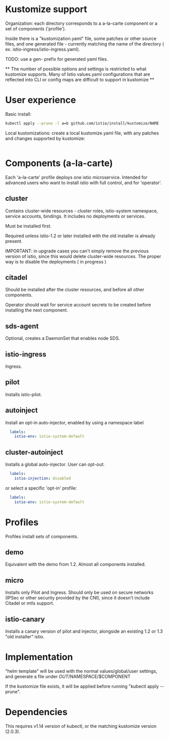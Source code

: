 # Kustomize support

Organization: each directory corresponds to a a-la-carte component or a set of components ('profile').

Inside there is a "kustomization.yaml" file, some patches or other source files, and one generated 
file - currently matching the name of the directory ( ex. istio-ingress/istio-ingress.yaml). 

TODO: use a gen- prefix for generated yaml files.

** The number of possible options and settings is restricted to what kustomize supports.  Many of Istio 
values.yaml configurations that are reflected into CLI or config maps are difficult to support in kustomize **

# User experience

Basic install:
```bash
kubectl apply --prune -l a=b github.com/istio/install/kustomize/NAME

```

Local kustomizations: create a local kustomize.yaml file, with any patches and changes supported by kustomize:

```yaml


```

# Components (a-la-carte)

Each 'a-la-carte' profile deploys one istio microservice. Intended for advanced users who want 
to install istio with full control, and for 'operator'.

## cluster

Contains cluster-wide resources - cluster roles, istio-system namespace, service accounts, bindings.
It includes no deployments or services.

Must be installed first.

Required unless istio-1.2 or later installed with the old installer is already present. 

IMPORTANT: in upgrade cases you can't simply remove the previous version of istio, since this would delete
cluster-wide resources. The proper way is to disable the deployments ( in progress )

## citadel

Should be installed after the cluster resources, and before all other components. 

Operator should wait for service account secrets to be created before installing the next component.  

## sds-agent

Optional, creates a DaemonSet that enables node SDS. 

## istio-ingress

Ingress.

## pilot

Installs istio-pilot.  

## autoinject

Install an opt-in auto-injector, enabled by using a namespace label

```yaml
  labels:
    istio-env: istio-system-default
```


## cluster-autoinject

Installs a global auto-injector. User can opt-out:

```yaml
  labels:
    istio-injection: disabled
```

or select a specific 'opt-in' profile:

```yaml
  labels:
    istio-env: istio-system-default
```

# Profiles 

Profiles install sets of components.

## demo

Equivalent with the demo from 1.2. Almost all components installed. 

## micro

Installs only Pilot and Ingress. Should only be used on secure networks (IPSec or other security provided 
by the CNI), since it doesn't include Citadel or mtls support. 

## istio-canary

Installs a canary version of pilot and injector, alongside an existing 1.2 or 1.3 "old installer" istio.


# Implementation

"helm template" will be used with the normal values/global/user settings, and generate a file under 
$OUT/$NAMESPACE/$COMPONENT

If the kustomize file exists, it will be applied before running "kubectl apply --prune".

# Dependencies

This requires v1.14 version of kubectl, or the matching kustomize version (2.0.3).

